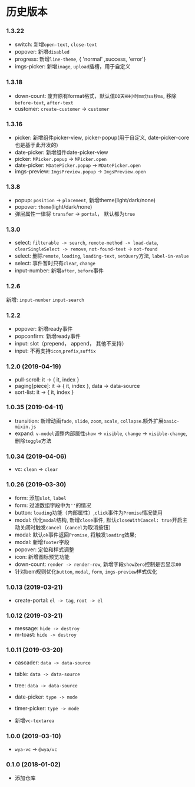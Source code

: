 # 历史版本
### 1.3.22
- switch: 新增`open-text`, `close-text`
- popover: 新增`disabled`
- progress: 新增`line-theme`, { 'normal' ,success, 'error'}
- imgs-picker: 新增`image`, `upload`插槽，用于自定义

### 1.3.18
- down-count: 废弃原有format格式，默认值`DD天HH小时mm分ss秒ms`, 移除`before-text`, `after-text`
- customer: `create-customer` -> `customer`

### 1.3.16
- picker: 新增组件picker-view, picker-popup(用于自定义, date-picker-core也是基于此开发的)
- date-picker: 新增组件date-picker-view
- picker: `MPicker.popup` -> `MPicker.open`
- date-picker: `MDatePicker.popup` -> `MDatePicker.open`
- imgs-preview: `ImgsPreview.popup` -> `ImgsPreview.open`

### 1.3.8
- popup: `position` -> `placement`, 新增theme(light/dark/none)
- popover: `theme`(light/dark/none)
- 弹层属性一律将 `transfer` -> `portal`， 默认都为`true`

### 1.3.0
- select: `filterable -> search`, `remote-method -> load-data`, `clearSingleSelect -> remove`, `not-found-text` -> `not-found` 
- select: 删除`remote`, `loading`, `loading-text`, `setQuery`方法, `label-in-value`
- select: 事件暂时只有`clear`, `change`
- input-number: 新增`after`, `before`事件

### 1.2.6
新增: `input-number` `input-search`

### 1.2.2

- popover: 新增ready事件
- popconfirm: 新增ready事件
- input: slot（prepend， append， 其他不支持）
- input: 不再支持`icon`,`prefix`,`suffix`


### 1.2.0 (2019-04-19)

- pull-scroll: it -> { it, index }
- paging[piece]: it -> { it, index }, data -> data-source
- sort-list: it -> { it, index }

### 1.0.35 (2019-04-11)

- transition: 新增动画`fade`, `slide`, `zoom`, `scale`,  `collapse`.额外扩展`basic-mixin.js`
- expand: `v-model`调整内部属性`show` -> `visible`, `change` -> `visible-change`, 删除`toggle`方法

### 1.0.34 (2019-04-06)
- vc: `clean` -> `clear`

### 1.0.26 (2019-03-30)
- form: 添加`slot`, `label`
- form: 过滤数组字段中为`''`的情况
- button: `loading`功能（内部属性）,`click`事件为`Promise`情况使用
- modal: 优化`modal`结构, 新增`close`事件, 默认`closeWithCancel: true`开启主动关闭时触发`cancel`（`cancel`为取消按钮）
- modal: 默认`ok`事件返回`Promise`, 将触发`loading`效果;
- modal: 新增`footer`字段
- popover: 定位和样式调整
- icon: 新增图标预览功能
- down-count: `render -> render-row`, 新增字段`showZero`控制是否显示`00`
- 针对bem规则优化`button`, `modal`, `form`, `imgs-preview`样式优化 


### 1.0.13 (2019-03-21)
- create-portal: `el -> tag`, `root -> el`

### 1.0.12 (2019-03-21)

- message: `hide -> destroy`
- m-toast: `hide -> destroy`

### 1.0.11 (2019-03-20)

- cascader: `data -> data-source`
- table: `data -> data-source`
- tree: `data -> data-source`
- date-picker: `type -> mode`
- timer-picker: `type -> mode`

- 新增`vc-textarea`

### 1.0.0 (2019-03-10)
* `wya-vc` -> `@wya/vc`

### 0.1.0 (2018-01-02)

* 添加仓库
